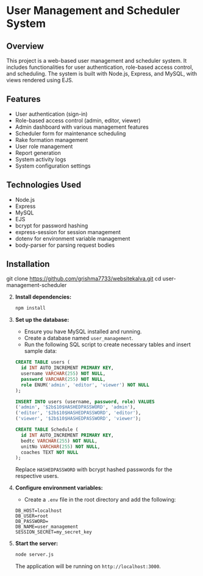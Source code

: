 # User Management and Scheduler System

## Overview

This project is a web-based user management and scheduler system. It includes functionalities for user authentication, role-based access control, and scheduling. The system is built with Node.js, Express, and MySQL, with views rendered using EJS.

## Features

- User authentication (sign-in)
- Role-based access control (admin, editor, viewer)
- Admin dashboard with various management features
- Scheduler form for maintenance scheduling
- Rake formation management
- User role management
- Report generation
- System activity logs
- System configuration settings

## Technologies Used

- Node.js
- Express
- MySQL
- EJS
- bcrypt for password hashing
- express-session for session management
- dotenv for environment variable management
- body-parser for parsing request bodies
## Installation

git clone https://github.com/grishma7733/websitekalva.git
cd user-management-scheduler


2. **Install dependencies:**

    ```bash
    npm install
    ```

3. **Set up the database:**

    - Ensure you have MySQL installed and running.
    - Create a database named `user_management`.
    - Run the following SQL script to create necessary tables and insert sample data:

    ```sql
    CREATE TABLE users (
      id INT AUTO_INCREMENT PRIMARY KEY,
      username VARCHAR(255) NOT NULL,
      password VARCHAR(255) NOT NULL,
      role ENUM('admin', 'editor', 'viewer') NOT NULL
    );

    INSERT INTO users (username, password, role) VALUES
    ('admin', '$2b$10$HASHEDPASSWORD', 'admin'),
    ('editor', '$2b$10$HASHEDPASSWORD', 'editor'),
    ('viewer', '$2b$10$HASHEDPASSWORD', 'viewer');

    CREATE TABLE Schedule (
      id INT AUTO_INCREMENT PRIMARY KEY,
      bedtc VARCHAR(255) NOT NULL,
      unitNo VARCHAR(255) NOT NULL,
      coaches TEXT NOT NULL
    );
    ```

    Replace `HASHEDPASSWORD` with bcrypt hashed passwords for the respective users.

4. **Configure environment variables:**

    - Create a `.env` file in the root directory and add the following:

    ```env
    DB_HOST=localhost
    DB_USER=root
    DB_PASSWORD=
    DB_NAME=user_management
    SESSION_SECRET=my_secret_key
    ```

5. **Start the server:**

    ```bash
    node server.js
    ```

    The application will be running on `http://localhost:3000`.
